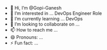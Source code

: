 - 👋 Hi, I’m @Gopi-Ganesh
- 👀 I’m interested in ... DevOps Engineer Role  
- 🌱 I’m currently learning ... DevOps
- 💞️ I’m looking to collaborate on ...
- 📫 How to reach me ...
- 😄 Pronouns: ...
- ⚡ Fun fact: ...

<!---
Gopi-Ganesh/Gopi-Ganesh is a ✨ special ✨ repository because its `README.md` (this file) appears on your GitHub profile.
You can click the Preview link to take a look at your changes.
--->
